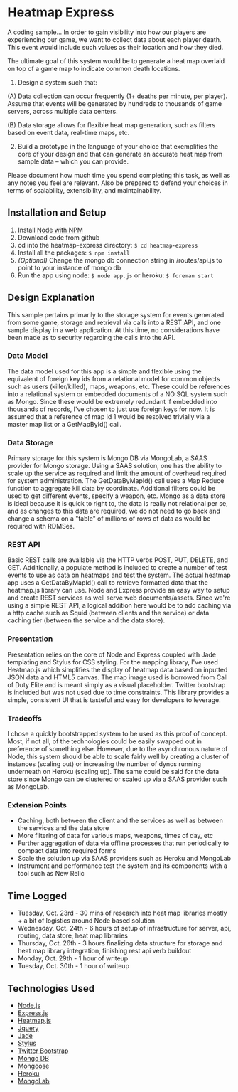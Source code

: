 # Heatmap Express
A coding sample... In order to gain visibility into how our players are experiencing our game, we want to collect data about each player death. This event would include such values as their location and how they died.
 
The ultimate goal of this system would be to generate a heat map overlaid on top of a game map to indicate common death locations.
 
1. Design a system such that:

  (A) Data collection can occur frequently (1+ deaths per minute, per player).  Assume that events will be generated by hundreds to thousands of game servers, across multiple data centers.
 
  (B) Data storage allows for flexible heat map generation, such as filters based on event data, real-time maps, etc.
 
2. Build a prototype in the language of your choice that exemplifies the core of your design and that can generate an accurate heat map from sample data – which you can provide.
 
Please document how much time you spend completing this task, as well as any notes you feel are relevant. Also be prepared to defend your choices in terms of scalability, extensibility, and maintainability.

## Installation and Setup
1. Install [Node with NPM](http://nodejs.org/)
2. Download code from github
3. cd into the heatmap-express directory: ``` $ cd heatmap-express ```
4. Install all the packages: ``` $ npm install ```
5. *(Optional)* Change the mongo db connection string in /routes/api.js to point to your instance of mongo db
6. Run the app using node: ``` $ node app.js ``` or heroku: ``` $ foreman start ```

## Design Explanation
This sample pertains primarily to the storage system for events generated from some game, storage and retrieval via calls
into a REST API, and one sample display in a web application. At this time, no considerations have been made as to
security regarding the calls into the API.

### Data Model
The data model used for this app is a simple and flexible using the equivalent of foreign key ids from a relational model
for common objects such as users (killer/killed), maps, weapons, etc.  These could be references into a relational system
or embedded documents of a NO SQL system such as Mongo.  Since these would be extremely redundant if embedded into 
thousands of records, I've chosen to just use foreign keys for now.  It is assumed that a reference of map id 1 would be
resolved trivially via a master map list or a GetMapById() call.

### Data Storage
Primary storage for this system is Mongo DB via MongoLab, a SAAS provider for Mongo storage.  Using a SAAS solution, one
has the ability to scale up the service as required and limit the amount of overhead required for system administration.
The GetDataByMapId() call uses a Map Reduce function to aggregate kill data by coordinate.  Additional filters could be
used to get different events, specify a weapon, etc.  Mongo as a data store is ideal because it is quick to right to, the
data is really not relational per se, and as changes to this data are required, we do not need to go back and change a 
schema on a "table" of millions of rows of data as would be required with RDMSes.

### REST API
Basic REST calls are available via the HTTP verbs POST, PUT, DELETE, and GET.  Additionally, a populate method is
included to create a number of test events to use as data on heatmaps and test the system.  The actual heatmap app uses
a GetDataByMapId() call to retrieve formatted data that the heatmap.js library can use.  Node and Express provide an easy
way to setup and create REST services as well serve web documents/assets. Since we're using a simple
REST API, a logical addition here would be to add caching via a http cache such as Squid (between clients and the service)
or data caching tier (between the service and the data store).

### Presentation
Presentation relies on the core of Node and Express coupled with Jade templating and Stylus for CSS styling.  For the
mapping library, I've used Heatmap.js which simplifies the display of heatmap data based on inputted JSON data and HTML5
canvas.  The map image used is borrowed from Call of Duty Elite and is meant simply as a visual placeholder.  Twitter
bootstrap is included but was not used due to time constraints.  This library provides a simple, consistent UI that is
tasteful and easy for developers to leverage.

### Tradeoffs
I chose a quickly bootstrapped system to be used as this proof of concept.  Most, if not all, of the technologies could
be easily swapped out in preference of something else.  However, due to the asynchronous nature of Node, this system 
should be able to scale fairly well by creating a cluster of instances (scaling out) or increasing the number of dynos
running underneath on Heroku (scaling up).  The same could be said for the data store since Mongo can be clustered or
scaled up via a SAAS provider such as MongoLab.

### Extension Points
* Caching, both between the client and the services as well as between the services and the data store
* More filtering of data for various maps, weapons, times of day, etc
* Further aggregation of data via offline processes that run periodically to compact data into required forms
* Scale the solution up via SAAS providers such as Heroku and MongoLab
* Instrument and performance test the system and its components with a tool such as New Relic

## Time Logged
* Tuesday, Oct. 23rd - 30 mins of research into heat map libraries mostly + a bit of logistics around Node based solution
* Wednesday, Oct. 24th - 6 hours of setup of infrastructure for server, api, routing, data store, heat map libraries
* Thursday, Oct. 26th - 3 hours finalizing data structure for storage and heat map library integration, finishing rest api verb buildout
* Monday, Oct. 29th - 1 hour of writeup
* Tuesday, Oct. 30th - 1 hour of writeup 

## Technologies Used

* [Node.js](http://www.nodejs.org/)
* [Express.js](http://expressjs.com/)
* [Heatmap.js](http://www.patrick-wied.at/static/heatmapjs/)
* [Jquery](http://jquery.com/)
* [Jade](http://jade-lang.com/)
* [Stylus](http://learnboost.github.com/stylus/)
* [Twitter Bootstrap](http://twitter.github.com/bootstrap/)
* [Mongo DB](http://www.mongodb.org/)
* [Mongoose](http://mongoosejs.com/)
* [Heroku](http://www.heroku.com/)
* [MongoLab](https://mongolab.com)